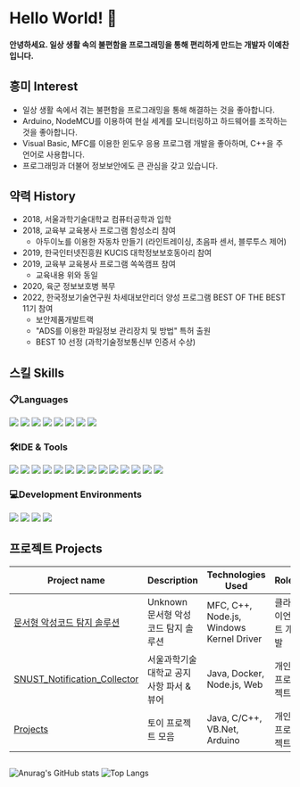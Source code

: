 # Hello World! 👋

#### 안녕하세요. 일상 생활 속의 불편함을 프로그래밍을 통해 편리하게 만드는 개발자 이예찬 입니다.

## 흥미 Interest
- 일상 생활 속에서 겪는 불편함을 프로그래밍을 통해 해결하는 것을 좋아합니다.
- Arduino, NodeMCU를 이용하여 현실 세계를 모니터링하고 하드웨어를 조작하는 것을 좋아합니다.
- Visual Basic, MFC를 이용한 윈도우 응용 프로그램 개발을 좋아하며, C++을 주 언어로 사용합니다.
- 프로그래밍과 더불어 정보보안에도 큰 관심을 갖고 있습니다.

## 약력 History
- 2018, 서울과학기술대학교 컴퓨터공학과 입학
- 2018, 교육부 교육봉사 프로그램 함성소리 참여
  - 아두이노를 이용한 자동차 만들기 (라인트레이싱, 초음파 센서, 블루투스 제어)
- 2019, 한국인터넷진흥원 KUCIS 대학정보보호동아리 참여
- 2019, 교육부 교육봉사 프로그램 쏙쏙캠프 참여
  - 교육내용 위와 동일
- 2020, 육군 정보보호병 복무
- 2022, 한국정보기술연구원 차세대보안리더 양성 프로그램 BEST OF THE BEST 11기 참여
  - 보안제품개발트랙
  - "ADS를 이용한 파일정보 관리장치 및 방법" 특허 출원
  - BEST 10 선정 (과학기술정보통신부 인증서 수상)

## 스킬 Skills
### 📋Languages
<div>
  <img src="https://img.shields.io/badge/C-A8B9CC?style=for-the-badge&logo=C&logoColor=white">
  <img src="https://img.shields.io/badge/C++-00599C?style=for-the-badge&logo=c%2B%2B&logoColor=white"/>
  <img src="https://img.shields.io/badge/visualbasic-512BD4?style=for-the-badge&logo=visualbasic&logoColor=white">
  <img src="https://img.shields.io/badge/python-3776AB?style=for-the-badge&logo=python&logoColor=white">
  <img src="https://img.shields.io/badge/java-007396?style=for-the-badge&logo=java&logoColor=white">
  <img src="https://img.shields.io/badge/javascript-F7DF1E?style=for-the-badge&logo=javascript&logoColor=white">
  <img src="https://img.shields.io/badge/nodedotjs-339933?style=for-the-badge&logo=nodedotjs&logoColor=white">
  <img src="https://img.shields.io/badge/arduino-00878F?style=for-the-badge&logo=arduino&logoColor=white">
</div>

### 🛠️IDE & Tools
<div>
  <img src="https://img.shields.io/badge/visualstudio-5C2D91?style=for-the-badge&logo=visualstudio&logoColor=white">
  <img src="https://img.shields.io/badge/visualstudiocode-007ACC?style=for-the-badge&logo=visualstudiocode&logoColor=white">
  <img src="https://img.shields.io/badge/eclipseide-2C2255?style=for-the-badge&logo=eclipseide&logoColor=white">
  <img src="https://img.shields.io/badge/androidstudio-3DDC84?style=for-the-badge&logo=androidstudio&logoColor=white">
  <img src="https://img.shields.io/badge/notepadplusplus-90E59A?style=for-the-badge&logo=notepadplusplus&logoColor=white">
  <img src="https://img.shields.io/badge/sublimetext-FF9800?style=for-the-badge&logo=sublimetext&logoColor=white">
  <img src="https://img.shields.io/badge/vim-019733?style=for-the-badge&logo=vim&logoColor=white">
  <img src="https://img.shields.io/badge/vmware-607078?style=for-the-badge&logo=vmware&logoColor=white">
  <img src="https://img.shields.io/badge/googlecolab-F9AB00?style=for-the-badge&logo=googlecolab&logoColor=white">
  <img src="https://img.shields.io/badge/git-F05032?style=for-the-badge&logo=git&logoColor=white">
  <img src="https://img.shields.io/badge/notion-000000?style=for-the-badge&logo=notion&logoColor=white">
  <img src="https://img.shields.io/badge/sqlite-003B57?style=for-the-badge&logo=sqlite&logoColor=white">
  <img src="https://img.shields.io/badge/mysql-4479A1?style=for-the-badge&logo=mysql&logoColor=white">
  <img src="https://img.shields.io/badge/docker-2496ED?style=for-the-badge&logo=docker&logoColor=white">
</div>

### 💻Development Environments
<div>
  <img src="https://img.shields.io/badge/windows-0078D4?style=for-the-badge&logo=windows&logoColor=white">
  <img src="https://img.shields.io/badge/linux-FCC624?style=for-the-badge&logo=linux&logoColor=white">
  <img src="https://img.shields.io/badge/kalilinux-557C94?style=for-the-badge&logo=kalilinux&logoColor=white">
  <img src="https://img.shields.io/badge/ubuntu-E95420?style=for-the-badge&logo=ubuntu&logoColor=white">
</div>

## 프로젝트 Projects
| Project name                   | Description                    | Technologies Used | Role |
|--------------------------------|--------------------------------|------|------|
| [문서형 악성코드 탐지 솔루션](https://github.com/ehn1225/No-Spear_Client) | Unknown 문서형 악성코드 탐지 솔루션 | MFC, C++, Node.js, Windows Kernel Driver | 클라이언트 개발 | 
| [SNUST_Notification_Collector](https://github.com/ehn1225/SNUST_Notification_Collector) | 서울과학기술대학교 공지사항 파서 & 뷰어 | Java, Docker, Node.js, Web | 개인 프로젝트 | 
| [Projects](https://github.com/ehn1225/Project) | 토이 프로젝트 모음 | Java, C/C++, VB.Net, Arduino | 개인 프로젝트 |

## 
![Anurag's GitHub stats](https://github-readme-stats.vercel.app/api?username=ehn1225&show_icons=true&theme=radical)
![Top Langs](https://github-readme-stats.vercel.app/api/top-langs/?username=ehn1225&layout=compact&theme=radical)
